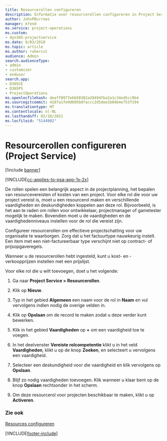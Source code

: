 ```yaml
---
title: Resourcerollen configureren
description: Informatie over resourcerollen configureren in Project Service
author: JohnPBurrows
manager: kfend
ms.service: project-operations
ms.custom:
- dyn365-projectservice
ms.date: 8/03/2018
ms.topic: article
ms.author: ruhercul
audience: Admin
search.audienceType:
- admin
- customizer
- enduser
search.app:
- D365CE
- D365PS
- ProjectOperations
ms.openlocfilehash: deaff0977ebb50382a28494fba2a1c34ed5cc9b4
ms.sourcegitcommit: 418fa1fe9d605b8faccc2d5dee1b04b4e753f194
ms.translationtype: HT
ms.contentlocale: nl-NL
ms.lasthandoff: 02/10/2021
ms.locfileid: "5144902"
---
```

# <a name="configure-resource-roles-project-service"></a>Resourcerollen configureren (Project Service)

[!include [banner](../includes/psa-now-project-operations.md)]

[!INCLUDE[cc-applies-to-psa-app-1x-2x](../includes/cc-applies-to-psa-app-1x-2x.md)]

De rollen spelen een belangrijk aspect in de projectplanning, het bepalen van resourcevereisten of kosten van een project. Voor elke rol die voor uw project vereist is, moet u een resourcerol maken en verschillende vaardigheden en deskundigheden koppelen aan deze rol. Bijvoorbeeld, is het aan te raden om rollen voor ontwikkelaar, projectmanager of gametester mogelijk te maken. Bovendien moet u de vaardigheden en de vaardighedenniveaus instellen voor de rol die vereist zijn.  
  
 Configureer resourcerollen om effectieve projectschatting voor uw organisatie te waarborgen.  Zorg dat u het factuurtype nauwkeurig instelt. Een item met een niet-factureerbaar type verschijnt niet op contract- of prijsopgaveregels.  
  
 Wanneer u de resourcerollen hebt ingesteld, kunt u kost- en -verkoopprijzen instellen met een prijslijst.  
  
 Voor elke rol die u wilt toevoegen, doet u het volgende:  
  
1.  Ga naar **Project Service > Resourcerollen**.  
  
2.  Klik op **Nieuw**.  
  
3.  Typ in het gebied **Algemeen** een naam voor de rol in **Naam** en vul vervolgens indien nodig de overige velden in.  
  
4.  Klik op **Opslaan** om de record te maken zodat u deze verder kunt bewerken.  
  
5.  Klik in het gebied **Vaardigheden** op **+** om een vaardigheid toe te voegen.  
  
6.  In het deelvenster **Vereiste rolcompetentie** klikt u in het veld **Vaardigheden**, klikt u op de knop **Zoeken**, en selecteert u vervolgens een vaardigheid.  
  
7.  Selecteer een deskundigheid voor die vaardigheid en klik vervolgens op **Opslaan**.  
  
8.  Blijf zo nodig vaardigheden toevoegen. Klik wanneer u klaar bent op de knop **Opslaan** rechtsonder in het scherm.  
  
9. Om deze resourcerol voor projecten beschikbaar te maken, klikt u op **Activeren**.  
  
### <a name="see-also"></a>Zie ook  
 [Resources configureren](../psa/set-up-resources.md)


[!INCLUDE[footer-include](../includes/footer-banner.md)]